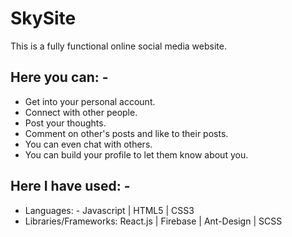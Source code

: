 # SkySite

This is a fully functional online social media website.

## Here you can: -

- Get into your personal account.
- Connect with other people.
- Post your thoughts.
- Comment on other's posts and like to their posts.
- You can even chat with others.
- You can build your profile to let them know about you.

## Here I have used: -

- Languages: - Javascript | HTML5 | CSS3
- Libraries/Frameworks: React.js | Firebase | Ant-Design | SCSS
